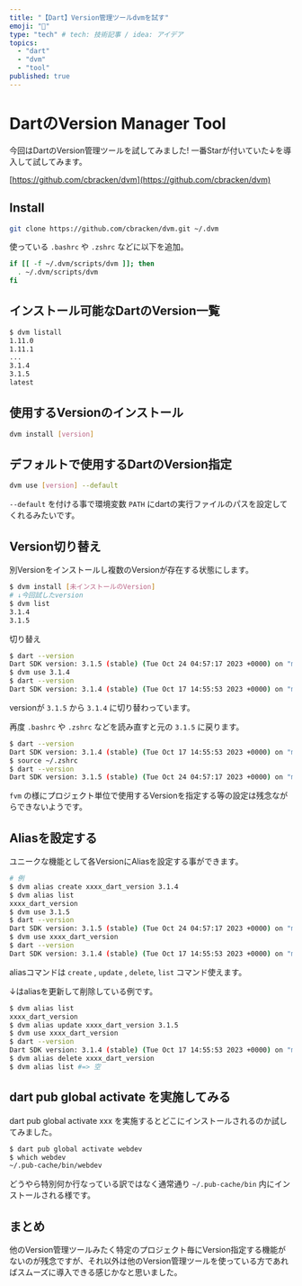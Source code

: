 ```yaml
---
title: "【Dart】Version管理ツールdvmを試す"
emoji: "🎯"
type: "tech" # tech: 技術記事 / idea: アイデア
topics:
  - "dart"
  - "dvm"
  - "tool"
published: true
---
```

# DartのVersion Manager Tool

今回はDartのVersion管理ツールを試してみました! 一番Starが付いていた↓を導入して試してみます。

[https://github.com/cbracken/dvm](https://github.com/cbracken/dvm)

## Install

```bash
git clone https://github.com/cbracken/dvm.git ~/.dvm
```

使っている `.bashrc` や `.zshrc` などに以下を追加。

```bash
if [[ -f ~/.dvm/scripts/dvm ]]; then
  . ~/.dvm/scripts/dvm
fi
```

## インストール可能なDartのVersion一覧

```bash
$ dvm listall
1.11.0
1.11.1
...
3.1.4
3.1.5
latest
```

## 使用するVersionのインストール

```bash
dvm install [version]
```

## デフォルトで使用するDartのVersion指定

```bash
dvm use [version] --default
```

`--default` を付ける事で環境変数 `PATH` にdartの実行ファイルのパスを設定してくれるみたいです。

## Version切り替え

別Versionをインストールし複数のVersionが存在する状態にします。

```bash
$ dvm install [未インストールのVersion]
# ↓今回試したversion
$ dvm list
3.1.4
3.1.5
```

切り替え

```bash
$ dart --version
Dart SDK version: 3.1.5 (stable) (Tue Oct 24 04:57:17 2023 +0000) on "macos_arm64"
$ dvm use 3.1.4
$ dart --version
Dart SDK version: 3.1.4 (stable) (Tue Oct 17 14:55:53 2023 +0000) on "macos_arm64"
```

versionが `3.1.5` から `3.1.4` に切り替わっています。

再度  `.bashrc` や `.zshrc` などを読み直すと元の `3.1.5` に戻ります。

```bash
$ dart --version
Dart SDK version: 3.1.4 (stable) (Tue Oct 17 14:55:53 2023 +0000) on "macos_arm64"
$ source ~/.zshrc
$ dart --version
Dart SDK version: 3.1.5 (stable) (Tue Oct 24 04:57:17 2023 +0000) on "macos_arm64"
```

`fvm` の様にプロジェクト単位で使用するVersionを指定する等の設定は残念ながらできないようです。

## Aliasを設定する

ユニークな機能として各VersionにAliasを設定する事ができます。

```bash
# 例
$ dvm alias create xxxx_dart_version 3.1.4
$ dvm alias list
xxxx_dart_version
$ dvm use 3.1.5
$ dart --version
Dart SDK version: 3.1.5 (stable) (Tue Oct 24 04:57:17 2023 +0000) on "macos_arm64"
$ dvm use xxxx_dart_version
$ dart --version
Dart SDK version: 3.1.4 (stable) (Tue Oct 17 14:55:53 2023 +0000) on "macos_arm64"
```

aliasコマンドは `create` , `update` , `delete`, `list` コマンド使えます。

↓はaliasを更新して削除している例です。

```bash
$ dvm alias list
xxxx_dart_version
$ dvm alias update xxxx_dart_version 3.1.5
$ dvm use xxxx_dart_version
$ dart --version
Dart SDK version: 3.1.4 (stable) (Tue Oct 17 14:55:53 2023 +0000) on "macos_arm64"
$ dvm alias delete xxxx_dart_version
$ dvm alias list #=> 空
```

## dart pub global activate を実施してみる

dart pub global activate xxx を実施するとどこにインストールされるのか試してみました。

```bash
$ dart pub global activate webdev
$ which webdev                                                                     master
~/.pub-cache/bin/webdev
```

どうやら特別何か行なっている訳ではなく通常通り `~/.pub-cache/bin` 内にインストールされる様です。

## まとめ

他のVersion管理ツールみたく特定のプロジェクト毎にVersion指定する機能がないのが残念ですが、それ以外は他のVersion管理ツールを使っている方であればスムーズに導入できる感じかなと思いました。
